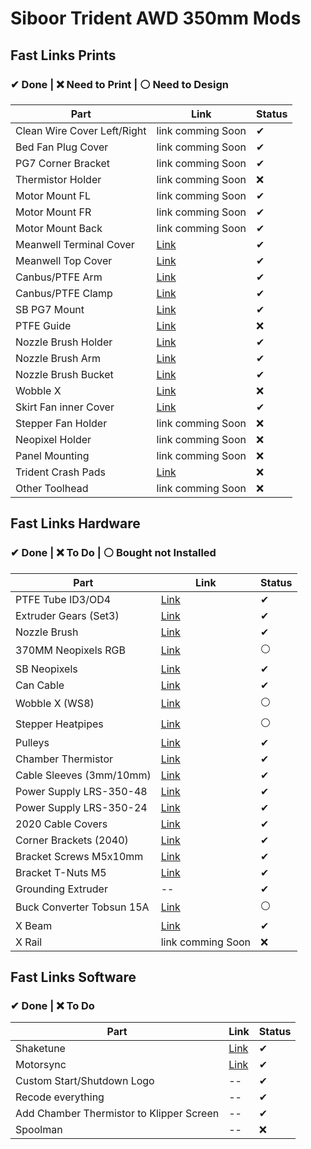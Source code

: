 # Siboor Trident AWD 350mm Mods

## Fast Links Prints 
### ✔ Done | ❌ Need to Print | ⚪ Need to Design
| Part | Link | Status |
| ------------ | ----- | ----- | 
| Clean Wire Cover Left/Right |  link comming Soon | ✔ |
| Bed Fan Plug Cover | link comming Soon | ✔ | 
| PG7 Corner Bracket | link comming Soon | ✔ | 
| Thermistor Holder | link comming Soon | ❌ | 
| Motor Mount FL | link comming Soon | ✔ | 
| Motor Mount FR | link comming Soon | ✔ | 
| Motor Mount Back | link comming Soon | ✔ | 
| Meanwell Terminal Cover | [Link](https://www.printables.com/model/834209-power-supply-cover?lang=de) | ✔ |
| Meanwell Top Cover | [Link](https://www.printables.com/model/392418-mean-well-lrs-350-psu-lid-for-92mm-noctua-fan-92x9) | ✔ |
| Canbus/PTFE Arm | [Link](https://www.printables.com/model/514848-cable-arm-for-vorontrident?lang=de) | ✔ | 
| Canbus/PTFE Clamp | [Link](https://www.printables.com/model/445945-voron-cable-clamp-umbilical-mod-canbus/files) | ✔ |
| SB PG7 Mount | [Link](https://www.printables.com/model/964357-sb2209-sb2240-cw2-cable-bridge-pg7) | ✔ |
| PTFE Guide | [Link](https://www.printables.com/model/460621-voron-trident-ptfe-guides) | ❌ | 
| Nozzle Brush Holder | [Link](https://www.printables.com/model/806589-bambu-a1-silicone-nozzle-scrubber-mount-remix-voro) | ✔ | 
| Nozzle Brush Arm | [Link](https://www.printables.com/model/298565-nozzle-scrubber-arm-extension-voron-trident) | ✔ | 
| Nozzle Brush Bucket | [Link](https://www.printables.com/model/482581-purge-bucket-bin-for-use-with-nozzle-scrubber) | ✔ | 
| Wobble X | [Link](https://www.printables.com/model/460649-voron-trident-front-wobblex-carriers/files) | ❌ | 
| Skirt Fan inner Cover | [Link](https://makerworld.com/en/models/424868-voron-logo-40mm-fan-grill-fan-protector#profileId-328560) | ✔ | 
| Stepper Fan Holder | link comming Soon | ❌ | 
| Neopixel Holder | link comming Soon | ❌ | 
| Panel Mounting | link comming Soon | ❌ |
| Trident Crash Pads | [Link](https://github.com/Diyshift/3D-Printer/tree/main/Trident%20MGN9%20Crash%20Pads) | ❌ |
| Other Toolhead | link comming Soon | ❌ |



## Fast Links Hardware
### ✔ Done | ❌ To Do | ⚪ Bought not Installed
| Part | Link | Status |
| ------------ | ----- | ----- | 
| PTFE Tube ID3/OD4 | [Link](https://de.aliexpress.com/item/32890324491.html?spm=a2g0o.store_pc_home.promoteWysiwyg_501514054.32890324491&gatewayAdapt=glo2deu)  | ✔ | 
| Extruder Gears (Set3) |  [Link](https://de.aliexpress.com/item/1005005494849351.html?spm=a2g0o.order_list.order_list_main.93.69bf5c5fVq2jw2&gatewayAdapt=glo2deu) | ✔ |
| Nozzle Brush | [Link](https://de.aliexpress.com/item/1005007502073121.html?spm=a2g0o.order_list.order_list_main.271.69bf5c5fVq2jw2&gatewayAdapt=glo2deu) | ✔ |
| 370MM Neopixels RGB | [Link](https://de.aliexpress.com/item/1005006177060472.html?spm=a2g0o.order_detail.order_detail_item.9.778a6368XgehZu&gatewayAdapt=glo2deu) | ⚪ |
| SB Neopixels | [Link](https://de.aliexpress.com/item/1005007646205279.html?spm=a2g0o.order_list.order_list_main.100.69bf5c5fVq2jw2&gatewayAdapt=glo2deu) | ✔ |
| Can Cable | [Link](https://de.aliexpress.com/item/1005004819126687.html?spm=a2g0o.order_detail.order_detail_item.4.778a6368XgehZu&gatewayAdapt=glo2deu) | ✔ |
| Wobble X (WS8) | [Link](https://de.aliexpress.com/item/1005004227149356.html?spm=a2g0o.order_detail.order_detail_item.7.778a6368XgehZu&gatewayAdapt=glo2deu) | ⚪ |
| Stepper Heatpipes | [Link](https://de.aliexpress.com/item/4001018730764.html?spm=a2g0o.order_list.order_list_main.229.69bf5c5fVq2jw2&gatewayAdapt=glo2deu) | ⚪ |
| Pulleys | [Link](https://www.cr3d.de/produkt/2gt-pulleys-geklemmt/) | ✔ |
| Chamber Thermistor | [Link](https://www.amazon.de/dp/B07F3SMRLJ?ref=ppx_yo2ov_dt_b_fed_asin_title) | ✔ |
| Cable Sleeves (3mm/10mm) | [Link](https://www.amazon.de/dp/B08PFBZW9X?ref=ppx_yo2ov_dt_b_fed_asin_title) | ✔ |
| Power Supply LRS-350-48 | [Link](https://www.amazon.de/dp/B0CF1ZL7C5?ref=ppx_yo2ov_dt_b_fed_asin_title) | ✔ |
| Power Supply LRS-350-24 | [Link](https://www.amazon.de/dp/B0CS36TD16?ref=ppx_yo2ov_dt_b_fed_asin_title) | ✔ |
| 2020 Cable Covers | [Link](https://de.aliexpress.com/item/1005003222704634.html?spm=a2g0o.order_list.order_list_main.23.69bf5c5fVq2jw2&gatewayAdapt=glo2deu) | ✔ |
| Corner Brackets (2040) | [Link](https://de.aliexpress.com/item/1005007576429091.html?spm=a2g0o.order_list.order_list_main.35.3ee65c5f73R73w&gatewayAdapt=glo2deu) | ✔ |
| Bracket Screws M5x10mm | [Link](https://de.aliexpress.com/item/1005003114163703.html?spm=a2g0o.order_list.order_list_main.11.3ee65c5f73R73w&gatewayAdapt=glo2deu) | ✔ |
| Bracket T-Nuts M5 | [Link](https://de.aliexpress.com/item/1005003678960619.html?spm=a2g0o.order_list.order_list_main.53.3ee65c5f73R73w&gatewayAdapt=glo2deu) | ✔ |
| Grounding Extruder | -- | ✔ |
| Buck Converter Tobsun 15A | [Link](https://de.aliexpress.com/item/1005005029310035.html?spm=a2g0o.order_list.order_list_main.17.3ee65c5f73R73w&gatewayAdapt=glo2deu) | ⚪ |
| X Beam | [Link](https://de.aliexpress.com/item/1005005603078879.html?spm=a2g0o.order_list.order_list_main.29.3ee65c5f73R73w&gatewayAdapt=glo2deu) | ✔ |
| X Rail | link comming Soon | ❌ |



## Fast Links Software
### ✔ Done | ❌ To Do
| Part | Link | Status |
| ------------ | ----- | ----- |
| Shaketune |  [Link](https://github.com/Frix-x/klippain-shaketune) | ✔ |
| Motorsync | [Link](https://github.com/MRX8024/motors-sync) | ✔ |
| Custom Start/Shutdown Logo | -- | ✔ |
| Recode everything | -- | ✔ |
| Add Chamber Thermistor to Klipper Screen | -- | ✔ |
| Spoolman | -- | ❌ |


